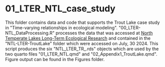 # 01_LTER_NTL_case_study

This folder contains data and code that supports the Trout Lake case study in "Time-varying relationships in ecological modeling". "00_LTER-NTL_DataProcessing.R" processes the data that was accessed at [North Temperate Lakes Long-Term Ecological Research](https://lter.limnology.wisc.edu/core-datasets/) and contained in the "NTL-LTER-TroutLake" folder which were accessed on July, 30 2024. This script produces the six "NTL_LTER_TR_.rds" objects which are used by the two quarto files "01_LTER_NTL.qmd" and "02_Appendix1_TroutLake.qmd". Figure output can be found in the Figures folder.